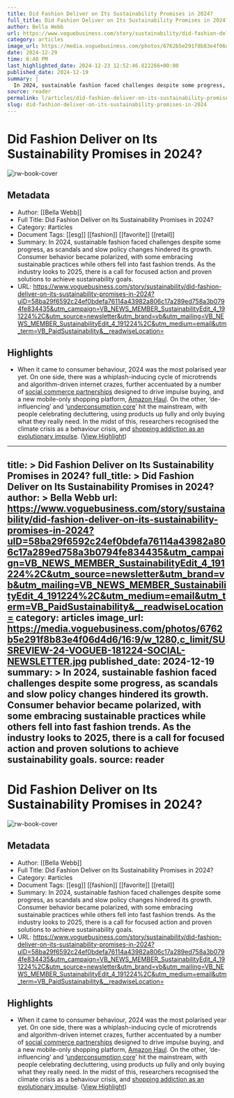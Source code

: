 ```yaml
---
title: Did Fashion Deliver on Its Sustainability Promises in 2024?
full_title: Did Fashion Deliver on Its Sustainability Promises in 2024?
author: Bella Webb
url: https://www.voguebusiness.com/story/sustainability/did-fashion-deliver-on-its-sustainability-promises-in-2024?uID=58ba29f6592c24ef0bdefa76114a43982a806c17a289ed758a3b0794fe834435&utm_campaign=VB_NEWS_MEMBER_SustainabilityEdit_4_191224%2C&utm_source=newsletter&utm_brand=vb&utm_mailing=VB_NEWS_MEMBER_SustainabilityEdit_4_191224%2C&utm_medium=email&utm_term=VB_PaidSustainability&__readwiseLocation=
category: articles
image_url: https://media.voguebusiness.com/photos/6762b5e291f8b83e4f06d4d6/16:9/w_1280,c_limit/SUSREVIEW-24-VOGUEB-181224-SOCIAL-NEWSLETTER.jpg
date: 2024-12-29
time: 6:40 PM
last_highlighted_date: 2024-12-23 12:52:46.822266+00:00
published_date: 2024-12-19
summary: |
  In 2024, sustainable fashion faced challenges despite some progress, as scandals and slow policy changes hindered its growth. Consumer behavior became polarized, with some embracing sustainable practices while others fell into fast fashion trends. As the industry looks to 2025, there is a call for focused action and proven solutions to achieve sustainability goals.
source: reader
permalink: l/articles/did-fashion-deliver-on-its-sustainability-promises-in-2024
slug: did-fashion-deliver-on-its-sustainability-promises-in-2024
---
```

# Did Fashion Deliver on Its Sustainability Promises in 2024?

![rw-book-cover](https://media.voguebusiness.com/photos/6762b5e291f8b83e4f06d4d6/16:9/w_1280,c_limit/SUSREVIEW-24-VOGUEB-181224-SOCIAL-NEWSLETTER.jpg)

## Metadata
- Author: [[Bella Webb]]
- Full Title: Did Fashion Deliver on Its Sustainability Promises in 2024?
- Category: #articles
- Document Tags: [[esg]] [[fashion]] [[favorite]] [[retail]] 
- Summary: In 2024, sustainable fashion faced challenges despite some progress, as scandals and slow policy changes hindered its growth. Consumer behavior became polarized, with some embracing sustainable practices while others fell into fast fashion trends. As the industry looks to 2025, there is a call for focused action and proven solutions to achieve sustainability goals.
- URL: https://www.voguebusiness.com/story/sustainability/did-fashion-deliver-on-its-sustainability-promises-in-2024?uID=58ba29f6592c24ef0bdefa76114a43982a806c17a289ed758a3b0794fe834435&utm_campaign=VB_NEWS_MEMBER_SustainabilityEdit_4_191224%2C&utm_source=newsletter&utm_brand=vb&utm_mailing=VB_NEWS_MEMBER_SustainabilityEdit_4_191224%2C&utm_medium=email&utm_term=VB_PaidSustainability&__readwiseLocation=

## Highlights
- When it came to consumer behaviour, 2024 was the most polarised year yet. On one side, there was a whiplash-inducing cycle of microtrends and algorithm-driven internet crazes, further accentuated by a number of [social commerce partnerships](https://www.voguebusiness.com/story/sustainability/overconsumption-can-we-ever-put-the-genie-back-in-the-bottle) designed to drive impulse buying, and a new mobile-only shopping platform, [Amazon Haul](https://www.voguebusiness.com/story/sustainability/amazon-confirms-fashion-hauls-arent-going-anywhere). On the other, ‘de-influencing’ and ‘[underconsumption core](https://www.voguebusiness.com/story/sustainability/tiktoks-anti-overconsumption-movement-rule-of-5-wake-up-call-for-brands)’ hit the mainstream, with people celebrating decluttering, using products up fully and only buying what they really need. In the midst of this, researchers recognised the climate crisis as a behaviour crisis, and [shopping addiction as an evolutionary impulse](https://www.voguebusiness.com/story/sustainability/how-to-combat-our-evolutionary-addiction-to-shopping). ([View Highlight](https://read.readwise.io/read/01jfss7ft555fzmt6arax32q5f))


---
title: >
  Did Fashion Deliver on Its Sustainability Promises in 2024?
full_title: >
  Did Fashion Deliver on Its Sustainability Promises in 2024?
author: >
  Bella Webb
url: https://www.voguebusiness.com/story/sustainability/did-fashion-deliver-on-its-sustainability-promises-in-2024?uID=58ba29f6592c24ef0bdefa76114a43982a806c17a289ed758a3b0794fe834435&utm_campaign=VB_NEWS_MEMBER_SustainabilityEdit_4_191224%2C&utm_source=newsletter&utm_brand=vb&utm_mailing=VB_NEWS_MEMBER_SustainabilityEdit_4_191224%2C&utm_medium=email&utm_term=VB_PaidSustainability&__readwiseLocation=
category: articles
image_url: https://media.voguebusiness.com/photos/6762b5e291f8b83e4f06d4d6/16:9/w_1280,c_limit/SUSREVIEW-24-VOGUEB-181224-SOCIAL-NEWSLETTER.jpg
published_date: 2024-12-19
summary: >
  In 2024, sustainable fashion faced challenges despite some progress, as scandals and slow policy changes hindered its growth. Consumer behavior became polarized, with some embracing sustainable practices while others fell into fast fashion trends. As the industry looks to 2025, there is a call for focused action and proven solutions to achieve sustainability goals.
source: reader
---
# Did Fashion Deliver on Its Sustainability Promises in 2024?

![rw-book-cover](https://media.voguebusiness.com/photos/6762b5e291f8b83e4f06d4d6/16:9/w_1280,c_limit/SUSREVIEW-24-VOGUEB-181224-SOCIAL-NEWSLETTER.jpg)

## Metadata
- Author: [[Bella Webb]]
- Full Title: Did Fashion Deliver on Its Sustainability Promises in 2024?
- Category: #articles
- Document Tags: [[esg]] [[fashion]] [[favorite]] [[retail]] 
- Summary: In 2024, sustainable fashion faced challenges despite some progress, as scandals and slow policy changes hindered its growth. Consumer behavior became polarized, with some embracing sustainable practices while others fell into fast fashion trends. As the industry looks to 2025, there is a call for focused action and proven solutions to achieve sustainability goals.
- URL: https://www.voguebusiness.com/story/sustainability/did-fashion-deliver-on-its-sustainability-promises-in-2024?uID=58ba29f6592c24ef0bdefa76114a43982a806c17a289ed758a3b0794fe834435&utm_campaign=VB_NEWS_MEMBER_SustainabilityEdit_4_191224%2C&utm_source=newsletter&utm_brand=vb&utm_mailing=VB_NEWS_MEMBER_SustainabilityEdit_4_191224%2C&utm_medium=email&utm_term=VB_PaidSustainability&__readwiseLocation=

## Highlights
- When it came to consumer behaviour, 2024 was the most polarised year yet. On one side, there was a whiplash-inducing cycle of microtrends and algorithm-driven internet crazes, further accentuated by a number of [social commerce partnerships](https://www.voguebusiness.com/story/sustainability/overconsumption-can-we-ever-put-the-genie-back-in-the-bottle) designed to drive impulse buying, and a new mobile-only shopping platform, [Amazon Haul](https://www.voguebusiness.com/story/sustainability/amazon-confirms-fashion-hauls-arent-going-anywhere). On the other, ‘de-influencing’ and ‘[underconsumption core](https://www.voguebusiness.com/story/sustainability/tiktoks-anti-overconsumption-movement-rule-of-5-wake-up-call-for-brands)’ hit the mainstream, with people celebrating decluttering, using products up fully and only buying what they really need. In the midst of this, researchers recognised the climate crisis as a behaviour crisis, and [shopping addiction as an evolutionary impulse](https://www.voguebusiness.com/story/sustainability/how-to-combat-our-evolutionary-addiction-to-shopping). ([View Highlight](https://read.readwise.io/read/01jfss7ft555fzmt6arax32q5f))


